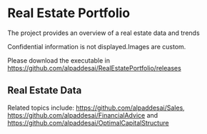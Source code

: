 # Real Estate Portfolio

The project provides an overview of a real estate data and trends

Confidential information is not displayed.Images are custom.

Please download the executable in https://github.com/alpaddesai/RealEstatePortfolio/releases

## Real Estate Data

Related topics include: https://github.com/alpaddesai/Sales,  https://github.com/alpaddesai/FinancialAdvice and https://github.com/alpaddesai/OptimalCapitalStructure
